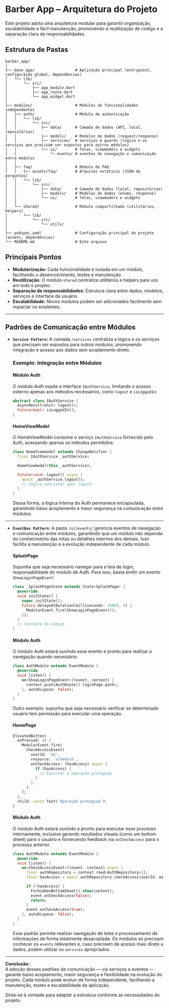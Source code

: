 # Barber App – Arquitetura do Projeto

Este projeto adota uma arquitetura modular para garantir organização, escalabilidade e fácil manutenção, promovendo a reutilização de código e a separação clara de responsabilidades.

## Estrutura de Pastas

```
barber_app/
│
├── base_app/                  # Aplicação principal (entrypoint, configuração global, dependências)
│   └── lib/
│       └── src/
│           ├── app_module.dart
│           ├── app_route.dart
│           └── app_widget.dart
│
├── modules/                   # Módulos de funcionalidades independentes
│   ├── auth/                  # Módulo de autenticação
│   │   └── lib/
│   │       └── src/
│   │           ├── data/      # Camada de dados (API, local, repositórios)
│   │           ├── models/    # Modelos de dados (request/response)
│   │           ├── services/  # Serviços e guards (lógica e os serviços que precisam ser expostos para outros módulos)
│   │           └── ui/        # Telas, viewmodels e widgets
|   |               └─ events/ # eventos de navegação e comunicação entre módulos
│   │
│   ├── faq/                   # Módulo de FAQ
│   │   ├── assets/faq/        # Arquivos estáticos (JSON de perguntas)
│   │   └── lib/
│   │       └── src/
│   │           ├── data/      # Camada de dados (local, repositórios)
│   │           ├── models/    # Modelos de dados (enums, response)
│   │           └── ui/        # Telas, viewmodels e widgets
│   │
│   └── shared/                # Módulo compartilhado (utilitários, helpers)
│       └── lib/
│           └── src/
│               └── utils/
│
├── pubspec.yaml               # Configuração principal do projeto (assets, dependências)
└── README.md                  # Este arquivo
```

## Principais Pontos

- **Modularização:** Cada funcionalidade é isolada em um módulo, facilitando o desenvolvimento, testes e manutenção.
- **Reutilização:** O módulo `shared` centraliza utilitários e helpers para uso em todo o projeto.
- **Separação de responsabilidades:** Estrutura clara entre dados, modelos, serviços e interface de usuário.
- **Escalabilidade:** Novos módulos podem ser adicionados facilmente sem impactar os existentes.

---

## Padrões de Comunicação entre Módulos

- **`Service Pattern`:** A camada `/services` centraliza a lógica e os serviços que precisam ser expostos para outros módulos, promovendo integração e acesso aos dados sem acoplamento direto.

  ### Exemplo: Integração entre Módulos

  #### Módulo Auth

  O módulo Auth expõe a interface `IAuthService`, limitando o acesso externo apenas aos métodos necessários, como `logout` e `isLoggedIn`:

  ```dart
  abstract class IAuthService {
    AsyncResult<Unit> logout();
    Future<bool> isLoggedIn();
  }
  ```

  #### HomeViewModel

  O HomeViewModel consome o serviço `IAuthService` fornecido pelo Auth, acessando apenas os métodos permitidos:

  ```dart
  class HomeViewmodel extends ChangeNotifier {
    final IAuthService _authService;

    HomeViewmodel(this._authService);

    Future<void> logout() async {
      await _authService.logout();
      // lógica adicional após logout
    }
  }
  ```

  Dessa forma, a lógica interna do Auth permanece encapsulada, garantindo baixo acoplamento e maior segurança na comunicação entre módulos.

---

- **`EventBus Pattern`:** A pasta `/ui/events/` gerencia eventos de navegação e comunicação entre módulos, garantindo que um módulo não dependa do conhecimento das rotas ou detalhes internos dos demais. Isso facilita a manutenção e a evolução independente de cada módulo.

  #### SplashPage

  Suponha que seja necessário navegar para a tela de login, responsabilidade do módulo de Auth. Para isso, basta emitir um evento `ShowLoginPageEvent`:

  ```dart
  class _SplashPageState extends State<SplashPage> {
    @override
    void initState() {
      super.initState();
      Future.delayed(Duration(milliseconds: 1500), () {
        ModularEvent.fire(ShowLoginPageEvent());
      });
    }
    // restante do código
  }
  ```

  #### Módulo Auth

  O módulo Auth estará ouvindo esse evento e pronto para realizar a navegação quando necessário:

  ```dart
  class AuthModule extends EventModule {
    @override
    void listen() {
      on<ShowLoginPageEvent>((event, context) {
        context.push(AuthRoute().loginPage.path);
      }, autoDispose: false);
    }
  }
  ```

  Outro exemplo: suponha que seja necessário verificar se determinado usuário tem permissão para executar uma operação.

  #### HomePage

  ```dart
  ElevatedButton(
    onPressed: () {
      ModularEvent.fire(
        CheckAccessEvent(
          userId: '42',
          resource: 'schedule',
          onCheckAccess: (hasAccess) async {
            if (hasAccess) {
              // Executar a operação protegida
            }
          },
        ),
      );
    },
    child: const Text('Operação protegida'),
  )
  ```

  #### Módulo Auth

  O módulo Auth estará ouvindo e pronto para executar esse processo internamente, inclusive gerando resultados visuais (como um bottom sheet) para o usuário e fornecendo feedback via `onCheckAccess` para o processo anterior.

  ```dart
  class AuthModule extends EventModule {
    @override
    void listen() {
      on<CheckAccessEvent>((event, context) async {
        final authRepository = context.read<AuthRepository>();
        final hasAccess = await authRepository.checkAccess(userId: event.userId);

        if (!hasAccess) {
          ForbiddenBottomSheet().show(context);
          event.onCheckAccess(false);
          return;
        }
        event.onCheckAccess(true);
      }, autoDispose: false);
    }
  }
  ```

  Esse padrão permite realizar navegação de telas e processamento de informações de forma totalmente desacoplada. Os módulos só precisam conhecer os `events` relevantes e, caso precisem de acesso mais direto a dados, podem utilizar os `services` apropriados.

---

**Conclusão:**  
A adoção desses padrões de comunicação — via serviços e eventos — garante baixo acoplamento, maior segurança e flexibilidade na evolução do projeto. Cada módulo pode evoluir de forma independente, facilitando a manutenção, testes e escalabilidade da aplicação.

Sinta-se à vontade para adaptar a estrutura conforme as necessidades do projeto.
